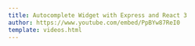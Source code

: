 ```yaml
---
title: Autocomplete Widget with Express and React 3
author: https://www.youtube.com/embed/PpBYw87ReI0
template: videos.html
---
```

